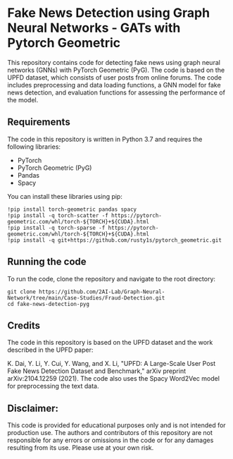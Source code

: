 # Fake News Detection using Graph Neural Networks - GATs with Pytorch Geometric

This repository contains code for detecting fake news using graph neural networks (GNNs) with PyTorch Geometric (PyG). The code is based on the UPFD dataset, which consists of user posts from online forums. The code includes preprocessing and data loading functions, a GNN model for fake news detection, and evaluation functions for assessing the performance of the model.

## Requirements
The code in this repository is written in Python 3.7 and requires the following libraries:

* PyTorch
* PyTorch Geometric (PyG)
* Pandas
* Spacy

You can install these libraries using pip:

```
!pip install torch-geometric pandas spacy
!pip install -q torch-scatter -f https://pytorch-geometric.com/whl/torch-${TORCH}+${CUDA}.html
!pip install -q torch-sparse -f https://pytorch-geometric.com/whl/torch-${TORCH}+${CUDA}.html
!pip install -q git+https://github.com/rusty1s/pytorch_geometric.git
```

## Running the code
To run the code, clone the repository and navigate to the root directory:

```
git clone https://github.com/2AI-Lab/Graph-Neural-Network/tree/main/Case-Studies/Fraud-Detection.git
cd fake-news-detection-pyg
```

## Credits
The code in this repository is based on the UPFD dataset and the work described in the UPFD paper:

K. Dai, Y. Li, Y. Cui, Y. Wang, and X. Li, "UPFD: A Large-Scale User Post Fake News Detection Dataset and Benchmark," arXiv preprint arXiv:2104.12259 (2021).
The code also uses the Spacy Word2Vec model for preprocessing the text data.

## Disclaimer:
This code is provided for educational purposes only and is not intended for production use. The authors and contributors of this repository are not responsible for any errors or omissions in the code or for any damages resulting from its use. Please use at your own risk.
